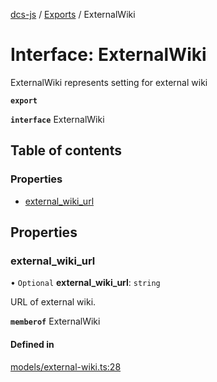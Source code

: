 [dcs-js](../README.md) / [Exports](../modules.md) / ExternalWiki

# Interface: ExternalWiki

ExternalWiki represents setting for external wiki

**`export`**

**`interface`** ExternalWiki

## Table of contents

### Properties

- [external\_wiki\_url](ExternalWiki.md#external_wiki_url)

## Properties

### <a id="external_wiki_url" name="external_wiki_url"></a> external\_wiki\_url

• `Optional` **external\_wiki\_url**: `string`

URL of external wiki.

**`memberof`** ExternalWiki

#### Defined in

[models/external-wiki.ts:28](https://github.com/unfoldingWord/dcs-js/blob/b29eb7a/models/external-wiki.ts#L28)
